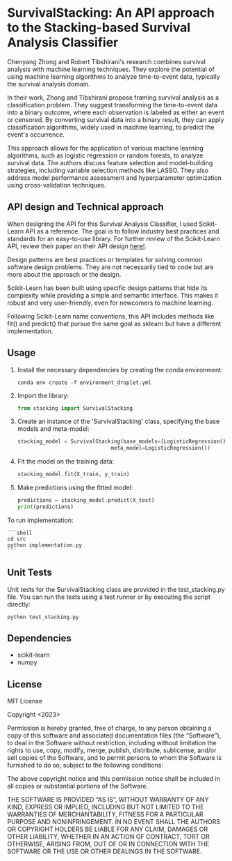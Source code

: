 # SurvivalStacking: An API approach to the Stacking-based Survival Analysis Classifier

Chenyang Zhong and Robert Tibshirani's research combines survival analysis with machine learning techniques. They explore the potential of using machine learning algorithms to analyze time-to-event data, typically the survival analysis domain.

In their work, Zhong and Tibshirani propose framing survival analysis as a classification problem. They suggest transforming the time-to-event data into a binary outcome, where each observation is labeled as either an event or censored. By converting survival data into a binary result, they can apply classification algorithms, widely used in machine learning, to predict the event's occurrence.

This approach allows for the application of various machine learning algorithms, such as logistic regression or random forests, to analyze survival data. The authors discuss feature selection and model-building strategies, including variable selection methods like LASSO. They also address model performance assessment and hyperparameter optimization using cross-validation techniques.

## API design and Technical approach
When designing the API for this Survival Analysis Classifier, I used Scikit-Learn API as a reference. The goal is to follow industry best practices and standards for an easy-to-use library. For further review of the Scikit-Learn API, review their paper on their API design [here!](https://arxiv.org/abs/1309.0238).


Design patterns are best practices or templates for solving common software design problems. They are not necessarily tied to code but are more about the approach or the design.

Scikit-Learn has been built using specific design patterns that hide its complexity while providing a simple and semantic interface. This makes it robust and very user-friendly, even for newcomers to machine learning. 

Following Scikit-Learn name conventions, this API includes methods like fit() and predict() that pursue the same goal as sklearn but have a different implementation. 

## Usage

1. Install the necessary dependencies by creating the conda environment:

   ```shell
   conda env create -f environment_droplet.yml
   ```
2. Import the library:

    ```python
    from stacking import SurvivalStacking
    ```
3. Create an instance of the 'SurvivalStacking' class, specifying the base models and meta-model:
    ```python
    stacking_model = SurvivalStacking(base_models=[LogisticRegression(), RandomForestClassifier()],
                                  meta_model=LogisticRegression())
    ```
4. Fit the model on the training data:
    ```python
    stacking_model.fit(X_train, y_train)
    ```
5. Make predictions using the fitted model:
    ```python
    predictions = stacking_model.predict(X_test)
    print(predictions)
    ```

To run implementation:

    ```shell
    cd src
    python implementation.py
    ```

## Unit Tests
Unit tests for the SurvivalStacking class are provided in the test_stacking.py file. You can run the tests using a test runner or by executing the script directly:
```shell
python test_stacking.py
```

## Dependencies
* scikit-learn
* numpy

## License

MIT License

Copyright <2023> <COPYRIGHT alejandro alemany>

Permission is hereby granted, free of charge, to any person obtaining a copy of this software and associated documentation files (the “Software”), to deal in the Software without restriction, including without limitation the rights to use, copy, modify, merge, publish, distribute, sublicense, and/or sell copies of the Software, and to permit persons to whom the Software is furnished to do so, subject to the following conditions:

The above copyright notice and this permission notice shall be included in all copies or substantial portions of the Software.

THE SOFTWARE IS PROVIDED “AS IS”, WITHOUT WARRANTY OF ANY KIND, EXPRESS OR IMPLIED, INCLUDING BUT NOT LIMITED TO THE WARRANTIES OF MERCHANTABILITY, FITNESS FOR A PARTICULAR PURPOSE AND NONINFRINGEMENT. IN NO EVENT SHALL THE AUTHORS OR COPYRIGHT HOLDERS BE LIABLE FOR ANY CLAIM, DAMAGES OR OTHER LIABILITY, WHETHER IN AN ACTION OF CONTRACT, TORT OR OTHERWISE, ARISING FROM, OUT OF OR IN CONNECTION WITH THE SOFTWARE OR THE USE OR OTHER DEALINGS IN THE SOFTWARE.